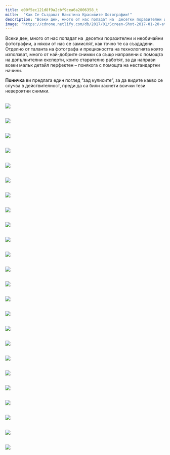 ```yaml
---
title: e00f5ec121d8f9a2cbf9cea6a2006358_t
mitle:  "Как Се Създават Наистина Красивите Фотографии!"
description: "Всеки ден, много от нас попадат на  десетки поразителни и необичайни фотографии, а някои от нас се замислят, как точно те са създадени. Отделно от таланта на фотогр�"
image: "https://cdnone.netlify.com/db/2017/01/Screen-Shot-2017-01-20-at-1.02.48-PM.png"
---
```


 <p>Всеки ден, много от нас попадат на  десетки поразителни и необичайни фотографии, а някои от нас се замислят, как точно те са създадени. Отделно от таланта на фотографа и прецизността на технологията която използват, много от най-добрите снимки са също направени с помощта на допълнителни експерти, които старателно работят, за да направи всеки малък детайл перфектен – понякога с помощта на нестандартни начини.</p>      <p><strong>Поничка</strong> ви предлага един поглед “зад кулисите”, за да видите какво се случва в действителност, преди да са били заснети всички тези невероятни снимки.</p> <p> <br/><img src="https://cdnone.netlify.com/db/2017/01/Screen-Shot-2017-01-20-at-1.02.48-PM.png"/></p>  <p> <br/><img src="https://cdnone.netlify.com/db/2017/01/Screen-Shot-2017-01-20-at-1.02.57-PM.png"/></p>      <p> <br/><img src="https://cdnone.netlify.com/db/2017/01/Screen-Shot-2017-01-20-at-1.03.16-PM.png"/></p>  <p> <br/><img src="https://cdnone.netlify.com/db/2017/01/Screen-Shot-2017-01-20-at-1.03.22-PM.png"/></p> <p> <br/><img src="https://cdnone.netlify.com/db/2017/01/Screen-Shot-2017-01-20-at-1.03.31-PM.png"/></p> <p> <br/><img src="https://cdnone.netlify.com/db/2017/01/Screen-Shot-2017-01-20-at-1.03.39-PM.png"/></p>      <p> <br/><img src="https://cdnone.netlify.com/db/2017/01/Screen-Shot-2017-01-20-at-1.03.51-PM.png"/></p>  <p> <br/><img src="https://cdnone.netlify.com/db/2017/01/Screen-Shot-2017-01-20-at-1.03.57-PM.png"/></p> <p> <br/><img src="https://cdnone.netlify.com/db/2017/01/Screen-Shot-2017-01-20-at-1.04.07-PM.png"/></p> <p> <br/><img src="https://cdnone.netlify.com/db/2017/01/Screen-Shot-2017-01-20-at-1.04.14-PM.png"/></p> <p> <br/><img src="https://cdnone.netlify.com/db/2017/01/Screen-Shot-2017-01-20-at-1.04.23-PM.png"/></p>  <p> <br/><img src="https://cdnone.netlify.com/db/2017/01/Screen-Shot-2017-01-20-at-1.04.30-PM.png"/></p>      <p> <br/><img src="https://cdnone.netlify.com/db/2017/01/Screen-Shot-2017-01-20-at-1.04.39-PM.png"/></p> <p> <br/><img src="https://cdnone.netlify.com/db/2017/01/Screen-Shot-2017-01-20-at-1.04.46-PM.png"/></p> <p> <br/><img src="https://cdnone.netlify.com/db/2017/01/Screen-Shot-2017-01-20-at-1.04.55-PM.png"/></p> <p> <br/><img src="https://cdnone.netlify.com/db/2017/01/Screen-Shot-2017-01-20-at-1.05.03-PM.png"/></p>      <p> <br/><img src="https://cdnone.netlify.com/db/2017/01/Screen-Shot-2017-01-20-at-1.05.12-PM.png"/></p> <p> <br/><img src="https://cdnone.netlify.com/db/2017/01/Screen-Shot-2017-01-20-at-1.05.19-PM.png"/></p> <p> <br/><img src="https://cdnone.netlify.com/db/2017/01/Screen-Shot-2017-01-20-at-1.05.27-PM.png"/></p> <p> <br/><img src="https://cdnone.netlify.com/db/2017/01/Screen-Shot-2017-01-20-at-1.05.33-PM.png"/></p> <p> <br/><img src="https://cdnone.netlify.com/db/2017/01/Screen-Shot-2017-01-20-at-1.05.42-PM.png"/></p> <p> <br/><img src="https://cdnone.netlify.com/db/2017/01/Screen-Shot-2017-01-20-at-1.05.51-PM.png"/></p> <p> <br/><img src="https://cdnone.netlify.com/db/2017/01/Screen-Shot-2017-01-20-at-1.06.07-PM.png"/></p>  <p> <br/><img src="https://cdnone.netlify.com/db/2017/01/Screen-Shot-2017-01-20-at-1.06.13-PM.png"/></p>       